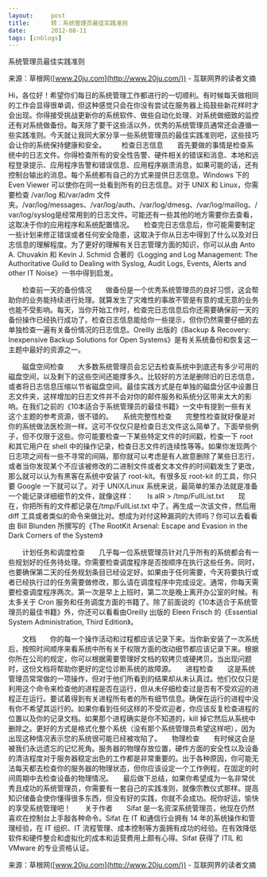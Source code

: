 ```yaml
---
layout:     post
title:      转：系统管理员最佳实践准则
date:       2012-08-11
tags: [cnblogs]
---
```

系统管理员最佳实践准则

来源：草根网([www.20ju.com](http://www.20ju.com/)) - 互联网界的读者文摘

Hi，各位好！希望你们每日的系统管理工作都进行的一切顺利。有时候每天做相同的工作会显得很单调，但这种感觉只会在你没有尝试在服务器上捣鼓些新花样时才会出现。你得接受挑战更新你的系统软件、做些自动化处理、对系统做细致的监控还有对系统做备份。每天除了要干这些活以外，优秀的系统管理员通常还会遵循一些实践准则。今天就让我同大家分享一些系统管理员的最佳实践准则吧，这些技巧会让你的系统保持健康和安全。 　　检查日志信息　　首先要做的事情是检查系统中的日志文件。你得检查所有的安全性告警、硬件相关的错误和消息、本地和远程登录提示、应用程序告警和错误信息、应用程序崩溃消息，如果可能的话，还有控制台输出的消息。每个系统都有自己的方式来提供日志信息。Windows 下的 Even Viewer 可以使你在同一处看到所有的日志信息。对于 UNIX 和 Linux，你需要检查 /var/log 和/var/adm 文件夹。/var/log/messages、/var/log/auth、/var/log/dmesg、/var/log/maillog、/var/log/syslog是经常用到的日志文件。可能还有一些其他的地方需要你去查看，这取决于你的应用程序和系统配置情况。　　检查完日志信息后，你可能需要制定一些计划来修正错误或者任何安全隐患，这取决于你从日志中得到了什么以及对日志信息的理解程度。为了更好的理解有关日志管理方面的知识，你可以从由 Anto A. Chuvakin 和 Kevin J. Schmid 合著的《Logging and Log Management: The Authoritative Guild to Dealing with Syslog, Audit Logs, Events, Alerts and other IT Noise》一书中得到启发。

 　　检查前一天的备份情况　　做备份是一个优秀系统管理员的良好习惯，这会帮助你的业务能持续进行处理。就算发生了灾难性的事故不管是有意的或无意的业务也能不受影响。每天，当你开始工作时，检查完日志信息后你还需要确保前一天的备份操作已经执行成功了。检查日志信息能给你一些提示，但你仍然需要仔细的去单独检查一遍有关备份情况的日志信息。Oreilly 出版的《Backup & Recovery: Inexpensive Backup Solutions for Open Systems》是有关系统备份和恢复这一主题中最好的资源之一。

 　　磁盘空间检查　　大多数系统管理员会忘记去检查系统中到底还有多少可用的磁盘空间，以及剩下的这些空间还能撑多久。比较好的方法是删除旧的日志信息，或者将日志信息压缩以节省磁盘空间。最佳实践方式是在单独的磁盘分区中设置日志文件夹，这样增加的日志文件并不会对你的邮件服务和系统分区带来太大的影响。在我们之前的《10本适合于系统管理员的最佳书籍》一文中有提到一些有关这个主题的参考资源，很不错的。　　系统完整性检查　　完整性检查就好像是对你的系统做法医检测一样。这可不仅仅只是检查日志文件这么简单了。下面举些例子，但不仅限于这些。你可能要检查一下某些特定文件的时间戳，检查一下 root 和其它用户在 shell 中的操作记录，检查日志文件的连续性等等。如果你发现两个日志项之间有一些不寻常的间隔，那你就可以考虑是有人故意删除了某些日志行，或者当你发现某个不应该被修改的二进制文件或者文本文件的时间戳发生了更改，那么就可以认为有黑客在系统中安装了 root-kit。有很多反 root-kit 的工具，你只要 Google 一下就可以了。对于 UNIX/Linux 系统来说，最简单的笨办法就是准备一个能记录详细细节的文件，就像这样：　　ls alR > /tmp/FullList.txt　　现在，你把所有的文件都记录在/tmp/FullList.txt 中了。再生成一次该文件，然后用 diff 工具或者类似的命令来做比对。想成为对付这种漏洞的大师吗？你可以去看看由 Bill Blunden 所撰写的《The RootKit Arsenal: Escape and Evasion in the Dark Corners of the System》

 　　计划任务和调度检查　　几乎每一位系统管理员针对几乎所有的系统都会有一些规划好的任务待处理。你需要检查调度程序是否按顺序在执行这些任务。同时，也要确保第二天的任务规划条目已经设定好。如果由于任何需要，今天将要执行或者已经执行过的任务需要做修改，那么请在调度程序中完成设定。通常，你每天需要检查调度程序两次。第一次是早上上班时，第二次是晚上离开办公室的时候。有太多关于 Cron 服务和任务调度方面的书籍了。除了前面说的《10本适合于系统管理员的最佳书籍》外，你还可以看看由Oreilly 出版的 Eleen Frisch 的《Essential System Administration, Third Edition》。

 　　文档　　你的每一个操作活动和过程都应该记录下来。当你新安装了一次系统后，按照时间顺序来看系统中所有关于权限方面的改动细节都应该记录下来。根据你所在公司的规定，你可以根据需要管理好文档的软拷贝或硬拷贝。当出现问题时，这份文档将帮助你更好的定位诊断系统的故障源。　　进程检查　　这是系统管理员常常做的一项操作，但对于他们所看到的结果却从未认真过。他们仅仅只是利用这个命令来检查他的进程是否在运行，但从未仔细检查过是否有不受欢迎的进程正在运行。要试着得到有关进程所有者的所有细节信息。确保在运行的进程中没有你不希望其运行的。如果你看到任何这样的不受欢迎者，你应该反复检查进程的位置以及你的记录文档。如果那个进程确实是你不知道的，kill 掉它然后从系统中删除之。更好的方式是格式化整个系统（没有那个系统管理员希望这样吧），因为出现这种情况表示您的系统很可能已经被攻陷了。　　物理检查　　有时候这会是被我们永远遗忘的记忆死角。服务器的物理存放位置，硬件方面的安全性以及设备的清洁程度对于服务器稳定出色的工作都是非常重要的。出于各种原因，你可能无法每天都去检查你的服务器的物理状态，但你应该设定一个工作例程，在固定的时间周期中去检查设备的物理情况。　　最后做下总结，如果你希望成为一名非常优秀且成功的系统管理员，你需要有一套自己的实践准则，就像宗教仪式那样。提高知识储备会使你懂得很多东西，但没有好的实践，你就不会成功。祝你好运，愉快的享受系统管理吧！　　关于作者　　Sifat 是一名资深系统管理员，他现在仍然喜欢在控制台上手敲各种命令。Sifat 在 IT 和通信行业拥有 14 年的系统操作和管理经验，在 IT 组织、IT 流程管理、成本控制等方面拥有成功的经验。在有效降低软件和硬件整合和虚拟化的成本和运营费用上颇有心得。Sifat 获得了 ITIL 和 VMware 的专业资格认证。

来源：草根网([www.20ju.com](http://www.20ju.com/)) - 互联网界的读者文摘

